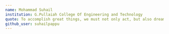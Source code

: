 ```yaml
---
name: Mohammad Suhail
institution: G.Pullaiah College Of Engineering and Technology
quote: To accomplish great things, we must not only act, but also dream, not only plan, but also believe.
github_user: suhailpappu
---
```

